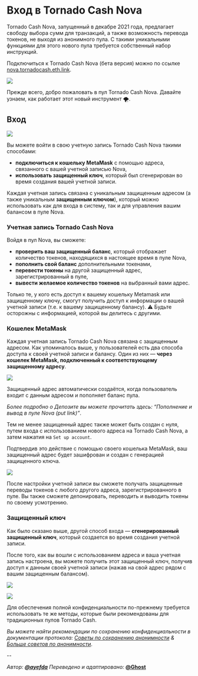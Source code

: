 # Вход в Tornado Cash Nova

Tornado Cash Nova, запущенный в декабре 2021 года, предлагает свободу выбора сумм для транзакций, а также возможность перевода токенов, не выходя из анонимного пула. С такими уникальными функциями для этого нового пула требуется собственный набор инструкций.

Подключиться к Tornado Cash Nova (бета версия) можно по ссылке [ nova.tornadocash.eth.link](https://nova.tornadocash.eth.link).

![](https://i.imgur.com/F8pojDs.png)

Прежде всего, добро пожаловать в пул Tornado Cash Nova. Давайте узнаем, как работает этот новый инструмент 🌪.

## Вход <a href="#vhod-nova" id="vhod-nova"></a>

![](https://i.imgur.com/uHPTk13.png)

Вы можете войти в свою учетную запись Tornado Cash Nova такими способами:

* **подключиться к кошельку MetaMask** с помощью адреса, связанного с вашей учетной записью Nova,
* **использовать защищенный ключ**, который был сгенерирован во время создания вашей учетной записи.

Каждая учетная запись связана с уникальным защищенным адресом (а также уникальным **защищенным ключом**), который можно использовать как для входа в систему, так и для управления вашим балансом в пуле Nova.

### Учетная запись Tornado Cash Nova <a href="#tornado-nova-account" id="tornado-nova-account"></a>

Войдя в пул Nova, вы сможете:

* **проверить ваш защищенный баланс**, который отображает количество токенов, находящихся в настоящее время в пуле Nova,
* **пополнить свой баланс** дополнительными токенами,
* **перевести токены** на другой защищенный адрес, зарегистрированный в пуле,
* **вывести желаемое количество токенов** на выбранный вами адрес.

Только те, у кого есть доступ к вашему кошельку Metamask или защищенному ключу, смогут получить доступ к информации о вашей учетной записи (т.е. к вашему защищенному балансу). 
⚠️ Будьте осторожны с информацией, которой вы делитесь с другими.


### Кошелек MetaMask <a href="#metamask-koshelek" id="metamask-koshelek"></a>

Каждая учетная запись Tornado Cash Nova связана с защищенным адресом. Как упоминалось выше, у пользователей есть два способа доступа к своей учетной записи и балансу.
Один из них — **через кошелек MetaMask, подключенный к соответствующему защищенному адресу**.

![](https://i.imgur.com/idXaco8.png)

Защищенный адрес автоматически создаётся, когда пользователь входит с данным адресом и пополняет баланс пула.

_Более подробно о Депозите вы можете прочитать здесь: “Пополнение и вывод в пуле Nova (put link)”_.

Тем не менее защищенный адрес также может быть создан с нуля, путем входа с использованием нового адреса на Tornado Cash Nova, а затем нажатия на `Set up account`.

Подтвердив это действие с помощью своего кошелька MetaMask, ваш защищенный адрес будет зашифрован и создан с генерацией защищенного ключа.

![](https://i.imgur.com/8q7DYeh.png)

После настройки учетной записи вы сможете получать защищенные переводы токенов с любого другого адреса, зарегистрированного в пуле. Вы также сможете депонировать, переводить и выводить токены по своему усмотрению.

### Защищенный ключ <a href="#Zashchishchennyy-klyuch" id="Zashchishchennyy-klyuch"></a>

Как было сказано выше, другой способ входа — **сгенерированный защищенный ключ**, который создается во время создания учетной записи.

После того, как вы вошли с использованием адреса и ваша учетная запись настроена, вы можете получить этот защищенный ключ, получив доступ к данным своей учетной записи (нажав на свой адрес рядом с вашим защищенным балансом).

![](https://i.imgur.com/RFac1HU.png)

![](https://i.imgur.com/F2Scf8w.png)

Для обеспечения полной конфиденциальности по-прежнему требуется использовать те же методы, которые были рекомендованы для традиционных пулов Tornado Cash. 

_Вы можете найти рекомендации по сохранению конфиденциальности в документации протокола:_ [_Советы по сохранению анонимности_](../v/ru/tips-to-remain-anonymous) _&_ [_Больше советов по анонимности_](/v/ru/more-anonymity-tips.md).


--

_Автор:_ [_**@ayefda**_](https://torn.community/u/ayefda)
_Переведено и адаптировано:_ [**@Ghost**](https://torn.community/u/ghost)
